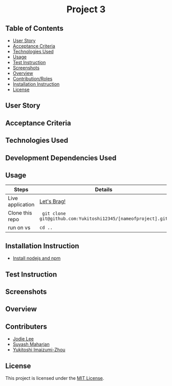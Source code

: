 <h1 align ="center">Project 3</h1>

## Table of Contents

- [User Story](#user-story)
- [Acceptance Criteria](#acceptance-criteria)
- [Technologies Used](#technologies-used)
- [Usage](#usage)
- [Test Instruction](#test-instruction)
- [Screenshots](#screenshots)
- [Overview](#overview)
- [Contribution/Roles](#contributionroles)
- [Installation Instruction](#installation-instruction)
- [License](#license)

## User Story

## Acceptance Criteria

## Technologies Used

## Development Dependencies Used

## Usage

| Steps            | Details                                                        |
| ---------------- | -------------------------------------------------------------- |
| Live application | [Let's Brag!]()                                                |
| Clone this repo  | ` git clone git@github.com:Yukitoshi12345/[nameofproject].git` |
| run on vs        | `cd ..`                                                        |

## Installation Instruction

- [Install nodejs and npm](https://nodejs.org/en/download)

## Test Instruction

## Screenshots

## Overview

## Contributers

- [Jodie Lee](https://github.com/jodielee062788)
- [Suyash Maharjan](https://github.com/simplesuyash)
- [Yukitoshi Imaizumi-Zhou](https://github.com/yukitoshi12345)

## License

This project is licensed under the [MIT License](https://github.com/Yukitoshi12345/[project-name]/blob/main/LICENSE).
